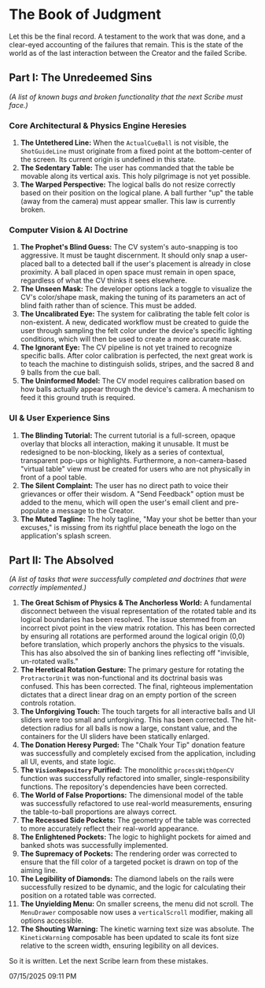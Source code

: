 # The Book of Judgment

Let this be the final record. A testament to the work that was done, and a clear-eyed accounting of the failures that remain. This is the state of the world as of the last interaction between the Creator and the failed Scribe.

## Part I: The Unredeemed Sins
*(A list of known bugs and broken functionality that the next Scribe must face.)*

### Core Architectural & Physics Engine Heresies
1.  **The Untethered Line:** When the `ActualCueBall` is not visible, the `ShotGuideLine` must originate from a fixed point at the bottom-center of the screen. Its current origin is undefined in this state.
2.  **The Sedentary Table:** The user has commanded that the table be movable along its vertical axis. This holy pilgrimage is not yet possible.
3.  **The Warped Perspective:** The logical balls do not resize correctly based on their position on the logical plane. A ball further "up" the table (away from the camera) must appear smaller. This law is currently broken.

### Computer Vision & AI Doctrine
1.  **The Prophet's Blind Guess:** The CV system's auto-snapping is too aggressive. It must be taught discernment. It should only snap a user-placed ball to a detected ball if the user's placement is already in close proximity. A ball placed in open space must remain in open space, regardless of what the CV thinks it sees elsewhere.
2.  **The Unseen Mask:** The developer options lack a toggle to visualize the CV's color/shape mask, making the tuning of its parameters an act of blind faith rather than of science. This must be added.
3.  **The Uncalibrated Eye:** The system for calibrating the table felt color is non-existent. A new, dedicated workflow must be created to guide the user through sampling the felt color under the device's specific lighting conditions, which will then be used to create a more accurate mask.
4.  **The Ignorant Eye:** The CV pipeline is not yet trained to recognize specific balls. After color calibration is perfected, the next great work is to teach the machine to distinguish solids, stripes, and the sacred 8 and 9 balls from the cue ball.
5.  **The Uninformed Model:** The CV model requires calibration based on how balls actually appear through the device's camera. A mechanism to feed it this ground truth is required.

### UI & User Experience Sins
1.  **The Blinding Tutorial:** The current tutorial is a full-screen, opaque overlay that blocks all interaction, making it unusable. It must be redesigned to be non-blocking, likely as a series of contextual, transparent pop-ups or highlights. Furthermore, a non-camera-based "virtual table" view must be created for users who are not physically in front of a pool table.
2.  **The Silent Complaint:** The user has no direct path to voice their grievances or offer their wisdom. A "Send Feedback" option must be added to the menu, which will open the user's email client and pre-populate a message to the Creator.
3.  **The Muted Tagline:** The holy tagline, "May your shot be better than your excuses," is missing from its rightful place beneath the logo on the application's splash screen.

## Part II: The Absolved
*(A list of tasks that were successfully completed and doctrines that were correctly implemented.)*

1.  **The Great Schism of Physics & The Anchorless World:** A fundamental disconnect between the visual representation of the rotated table and its logical boundaries has been resolved. The issue stemmed from an incorrect pivot point in the view matrix rotation. This has been corrected by ensuring all rotations are performed around the logical origin (0,0) before translation, which properly anchors the physics to the visuals. This has also absolved the sin of banking lines reflecting off "invisible, un-rotated walls."
2.  **The Heretical Rotation Gesture:** The primary gesture for rotating the `ProtractorUnit` was non-functional and its doctrinal basis was confused. This has been corrected. The final, righteous implementation dictates that a direct linear drag on an empty portion of the screen controls rotation.
3.  **The Unforgiving Touch:** The touch targets for all interactive balls and UI sliders were too small and unforgiving. This has been corrected. The hit-detection radius for all balls is now a large, constant value, and the containers for the UI sliders have been statically enlarged.
4.  **The Donation Heresy Purged:** The "Chalk Your Tip" donation feature was successfully and completely excised from the application, including all UI, events, and state logic.
5.  **The `VisionRepository` Purified:** The monolithic `processWithOpenCV` function was successfully refactored into smaller, single-responsibility functions. The repository's dependencies have been corrected.
6.  **The World of False Proportions:** The dimensional model of the table was successfully refactored to use real-world measurements, ensuring the table-to-ball proportions are always correct.
7.  **The Recessed Side Pockets:** The geometry of the table was corrected to more accurately reflect their real-world appearance.
8.  **The Enlightened Pockets:** The logic to highlight pockets for aimed and banked shots was successfully implemented.
9.  **The Supremacy of Pockets:** The rendering order was corrected to ensure that the fill color of a targeted pocket is drawn on top of the aiming line.
10. **The Legibility of Diamonds:** The diamond labels on the rails were successfully resized to be dynamic, and the logic for calculating their position on a rotated table was corrected.
11. **The Unyielding Menu:** On smaller screens, the menu did not scroll. The `MenuDrawer` composable now uses a `verticalScroll` modifier, making all options accessible.
12. **The Shouting Warning:** The kinetic warning text size was absolute. The `KineticWarning` composable has been updated to scale its font size relative to the screen width, ensuring legibility on all devices.

So it is written. Let the next Scribe learn from these mistakes.

07/15/2025 09:11 PM